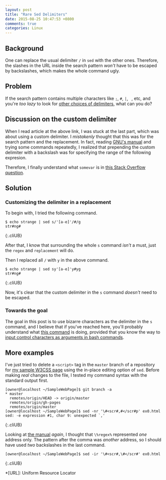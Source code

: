 ```yaml
---
layout: post
title: "Rare Sed Delimiters"
date: 2015-08-25 10:47:53 +0800
comments: true
categories: Linux
---
```


Background
---

One can replace the usual delimiter `/` in `sed` with the other ones.
Therefore, the slashes in the URL inside the search pattern *won't*
have to be escaped by backslashes, which makes the whole command ugly.

Problem
---

If the search pattern contains multiple characters like `;`, `#`, `|`,
` `, etc, and you're *too lazy* to look for
[other choices of delimiters][ref], what can you do?

<!-- more -->

Discussion on the custom delimiter
---

When I read article at the above link, I was stuck at the last part,
which was about using a custom delimiter.  I *mistakenly* thought that
this was for the search pattern and the replacement.  In fact, reading
[GNU's manual][man] and trying some commands repeatedly, I realized
that prepending the custom delimiter with a backslash was for
specifying the range of the following expresion.

Therefore, I finally understand what `somevar` is in
[this Stack Overflow question][so20808364].

Solution
---

### Customizing the delimiter in a replacement

To begin with, I tried the following command.

    $ echo strange | sed s/'[a-e]'/#/g
    str#ng#
{:.cliUB}

After that, I know that surrounding the whole `s` command *isn't* a
must, just the `regex` and `replacement` will do.

Then I replaced all `/` with `y` in the above command.

    $ echo strange | sed sy'[a-e]'y#yg
    str#ng#
{:.cliUB}

Now, it's clear that the custom delimiter in the `s` command *doesn't*
need to be escaped.

### Towards the goal

The goal in this post is to use bizarre characters as the delimiter in
the `s` command, and I believe that if you've reached here, you'll
probably understand what [this command][so4844945] is doing, provided
that you know the way to
[input control characters as arguments in bash commands][so10571642].

More examples
---

I've just tried to delete a `<script>` tag in the `master` branch of a
repository for [my sample W3CSS page][w3css] using the in-place
editing option of `sed`.  Before making *real* changes to the file, I
tested my command syntax with the standard output first.

    [owner@localhost ~/SampleWebPage]$ git branch -a
    * master
      remotes/origin/HEAD -> origin/master
      remotes/origin/gh-pages
      remotes/origin/master
    [owner@localhost ~/SampleWebPage]$ sed -nr '\#<scr#,#</scr#p' ex0.html
    sed: -e expression #1, char 9: unexpected `,'
{:.cliUB}

Looking at [the manual][man] *again*, I thought that `\%regex%`
represented *one* address only.  The pattern after the comma was
*another* address, so I should have used *two* backslashes in the last
command.

    [owner@localhost ~/SampleWebPage]$ sed -ir '\#<scr#,\#</scr#' ex0.html
{:.cliUB}

[ref]: http://backreference.org/2010/02/20/using-different-delimiters-in-sed/
[man]: https://www.gnu.org/software/sed/manual/html_node/Addresses.html#Addresses
[so20808364]: http://stackoverflow.com/a/20808364
[so4844945]: https://stackoverflow.com/a/4844945
[so10571642]: https://stackoverflow.com/a/10571642
[w3css]: https://vincenttam.github.io/SampleWebPage/ex0.html

*[URL]: Uniform Resource Locator
